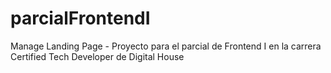 # parcialFrontendI
Manage Landing Page - Proyecto para el parcial de Frontend I en la carrera Certified Tech Developer de Digital House

